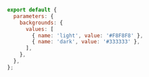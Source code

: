 <!-- TODO: Vet this example for CSF Next (usage with addons) -->

```js filename="addons/backgrounds/src/preset/addParameter.tsx" renderer="common" language="js"
export default {
  parameters: {
    backgrounds: {
      values: [
        { name: 'light', value: '#F8F8F8' },
        { name: 'dark', value: '#333333' },
      ],
    },
  },
};
```
